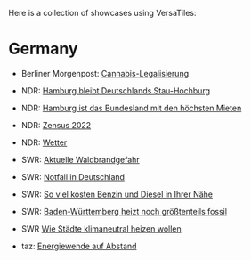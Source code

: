 Here is a collection of showcases using VersaTiles:

# Germany

- Berliner Morgenpost: [Cannabis-Legalisierung](https://interaktiv.morgenpost.de/cannabis-legalisierung-kiffen-karte/)

- NDR: [Hamburg bleibt Deutschlands Stau-Hochburg](https://www.ndr.de/nachrichten/hamburg/Neue-Studie-Hamburg-bleibt-Deutschlands-Stau-Hochburg,stau1650.html)
- NDR: [Hamburg ist das Bundesland mit den höchsten Mieten](https://www.ndr.de/nachrichten/hamburg/Zensus-2022-Hamburg-ist-Bundesland-mit-hoechsten-Mieten,zensus340.html)
- NDR: [Zensus 2022](https://www.ndr.de/nachrichten/ndrdata/Zensus-Mietpreise-im-Norden-im-Ueberblick,zensus308.html)
- NDR: [Wetter](https://www.ndr.de/wetter)

- SWR: [Aktuelle Waldbrandgefahr](https://www.swr.de/swraktuell/rheinland-pfalz/waldbraende-aktuell-orte-karte-rlp-102.html)
- SWR: [Notfall in Deutschland](https://notfallrettung.swr.de/)
- SWR: [So viel kosten Benzin und Diesel in Ihrer Nähe](https://www.swr.de/swraktuell/diesel-und-benzinpreise-aktuell-so-tanken-sie-heute-clever-100.html)
- SWR: [Baden-Württemberg heizt noch größtenteils fossil](https://www.swr.de/swraktuell/baden-wuerttemberg/waermewende-bw-heizt-groesstenteils-fossil-oel-und-gas-100.html)
- SWR [Wie Städte klimaneutral heizen wollen](https://www.swr.de/swraktuell/baden-wuerttemberg/wie-staedte-klimaneutral-heizen-wollen-100.html)

- taz: [Energiewende auf Abstand](https://taz.de/Deutsche-Vorschriften-fuer-Windenergie/!5901969/)
